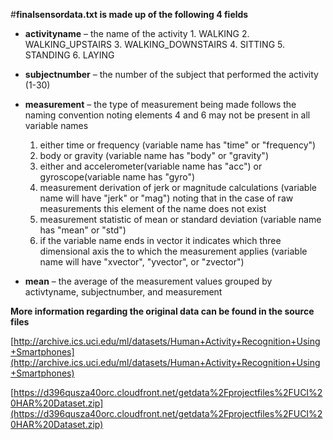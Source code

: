 #**finalsensordata.txt is made up of the following 4 fields**

- **activityname** – the name of the activity
	  1. WALKING
	  2. WALKING\_UPSTAIRS
	  3. WALKING\_DOWNSTAIRS
	  4. SITTING
	  5. STANDING
	  6. LAYING

- **subjectnumber** – the number of the subject that performed the activity (1-30)
- **measurement** – the type of measurement being made follows the naming convention noting elements 4 and 6 may not be present in all variable names
  1. either time or frequency (variable name has "time" or "frequency")
  2. body or gravity (variable name has "body" or "gravity")
  3. either and accelerometer(variable name has "acc") or gyroscope(variable name has "gyro")
  4. measurement derivation of jerk or magnitude calculations (variable name will have "jerk" or "mag") noting that in the case of raw measurements this element of the name does not exist
  5. measurement statistic of mean or standard deviation (variable name has "mean" or "std") 
  6. if the variable name ends in vector it indicates which three dimensional axis the to which the measurement applies (variable name will have "xvector", "yvector", or "zvector")

- **mean** – the average of the measurement values grouped by activtyname, subjectnumber, and measurement

**More information regarding the original data can be found in the source files**

[http://archive.ics.uci.edu/ml/datasets/Human+Activity+Recognition+Using+Smartphones](http://archive.ics.uci.edu/ml/datasets/Human+Activity+Recognition+Using+Smartphones)  
  
  
 [https://d396qusza40orc.cloudfront.net/getdata%2Fprojectfiles%2FUCI%20HAR%20Dataset.zip](https://d396qusza40orc.cloudfront.net/getdata%2Fprojectfiles%2FUCI%20HAR%20Dataset.zip)
